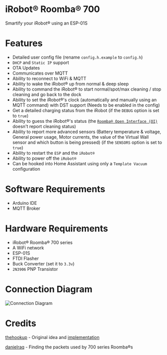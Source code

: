 # iRobot® Roomba® 700
Smartify your iRobot® using an ESP-01S

# Features
- Detailed user config file (rename `config.h.example` to `config.h`)
- `DHCP` and `Static IP` support
- OTA Updates
- Communicates over MQTT
- Ability to reconnect to WiFi & MQTT
- Ability to wake the iRobot® up from normal & deep sleep
- Ability to command the iRobot® to start normal/spot/max cleaning / stop cleaning and go back to the dock
- Ability to set the iRobot®'s clock (automatically and manually using an MQTT command) with DST support (Needs to be enabled in the config)
- Get a detailed charging status from the iRobot (if the `DEBUG` option is set to `true`)
- Ability to guess the iRobot®'s status (the [`Roomba® Open Interface (OI)`](https://www.irobotweb.com/-/media/MainSite/PDFs/About/STEM/Create/iRobot_Roomba_600_Open_Interface_Spec.pdf) doesn't report cleaning status)
- Ability to report more advanced sensors (Battery temperature & voltage, General power usage, Motor currents, the value of the Virtual Wall sensor and which button is being pressed) (if the `SENSORS` option is set to `true`)
- Ability to restart the `ESP` and the `iRobot®`
- Ability to power off the `iRobot®`
- Can be hooked into Home Assistant using only a `Template Vacuum` configuration

# Software Requirements
- Arduino IDE
- MQTT Broker

# Hardware Requirements
- iRobot® Roomba® 700 series
- A WiFi network
- ESP-01S
- FTDI Flasher
- Buck Converter (set it to `3.3v`)
- `2N3906` PNP Transistor

# Connection Diagram
![Connection Diagram](https://github.com/ShonP40/iRobot-Roomba-700/blob/master/connection-diagram.jpg)

# Credits
[thehookup](https://github.com/thehookup) - Original idea and [implementation](https://github.com/thehookup/MQTT-Roomba-ESP01)

[danielraq](https://github.com/danielraq) - Finding the packets used by 700 series Roomba®s
